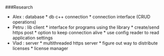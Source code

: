 ###Research



- Alex : database 
            * db c++ connection
            * connection interface (CRUD operations) 
- Petru : lib client 
            * interface for programs using the library
            * create/send https post
            * option to keep connection alive 
            * use config reader to read application settings 
- Vlad : server
            * multithreaded https server
            * figure out way to distribute licenses
            * license manager 

